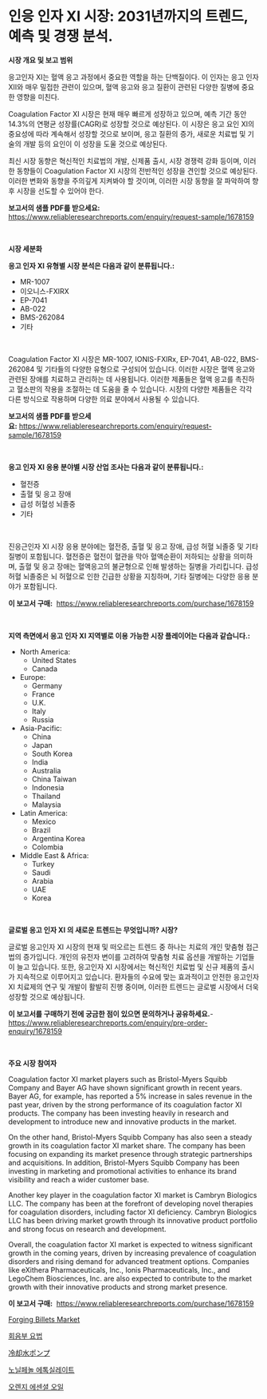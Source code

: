 <p><h1>인응 인자 XI 시장: 2031년까지의 트렌드, 예측 및 경쟁 분석.</h1></p><p><strong>시장 개요 및 보고 범위</strong></p>
<p><p>응고인자 XI는 혈액 응고 과정에서 중요한 역할을 하는 단백질이다. 이 인자는 응고 인자 XII와 매우 밀접한 관련이 있으며, 혈액 응고와 응고 질환이 관련된 다양한 질병에 중요한 영향을 미친다.</p><p>Coagulation Factor XI 시장은 현재 매우 빠르게 성장하고 있으며, 예측 기간 동안 14.3%의 연평균 성장률(CAGR)로 성장할 것으로 예상된다. 이 시장은 응고 요인 XI의 중요성에 따라 계속해서 성장할 것으로 보이며, 응고 질환의 증가, 새로운 치료법 및 기술의 개발 등의 요인이 이 성장을 도울 것으로 예상된다.</p><p>최신 시장 동향은 혁신적인 치료법의 개발, 신제품 출시, 시장 경쟁력 강화 등이며, 이러한 동향들이 Coagulation Factor XI 시장의 전반적인 성장을 견인할 것으로 예상된다. 이러한 변화와 동향을 주의깊게 지켜봐야 할 것이며, 이러한 시장 동향을 잘 파악하여 향후 시장을 선도할 수 있어야 한다.</p></p>
<p><strong>보고서의 샘플 PDF를 받으세요:</strong> <a href="https://www.reliableresearchreports.com/enquiry/request-sample/1678159">https://www.reliableresearchreports.com/enquiry/request-sample/1678159</a></p>
<p>&nbsp;</p>
<p><strong>시장 세분화</strong></p>
<p><strong>응고 인자 XI 유형별 시장 분석은 다음과 같이 분류됩니다.:</strong></p>
<p><ul><li>MR-1007</li><li>이오니스-FXIRX</li><li>EP-7041</li><li>AB-022</li><li>BMS-262084</li><li>기타</li></ul></p>
<p>&nbsp;</p>
<p><p>Coagulation Factor XI 시장은 MR-1007, IONIS-FXIRx, EP-7041, AB-022, BMS-262084 및 기타들의 다양한 유형으로 구성되어 있습니다. 이러한 시장은 혈액 응고와 관련된 장애를 치료하고 관리하는 데 사용됩니다. 이러한 제품들은 혈액 응고를 촉진하고 혈소판의 작용을 조절하는 데 도움을 줄 수 있습니다. 시장의 다양한 제품들은 각각 다른 방식으로 작용하며 다양한 의료 분야에서 사용될 수 있습니다.</p></p>
<p><strong>보고서의 샘플 PDF를 받으세요:</strong>&nbsp;<a href="https://www.reliableresearchreports.com/enquiry/request-sample/1678159">https://www.reliableresearchreports.com/enquiry/request-sample/1678159</a></p>
<p>&nbsp;</p>
<p><strong> 응고 인자 XI 응용 분야별 시장 산업 조사는 다음과 같이 분류됩니다.:</strong></p>
<p><ul><li>혈전증</li><li>출혈 및 응고 장애</li><li>급성 허혈성 뇌졸중</li><li>기타</li></ul></p>
<p>&nbsp;</p>
<p><p>진응근인자 XI 시장 응용 분야에는 혈전증, 출혈 및 응고 장애, 급성 허혈 뇌졸중 및 기타 질병이 포함됩니다. 혈전증은 혈전이 혈관을 막아 혈액순환이 저하되는 상황을 의미하며, 출혈 및 응고 장애는 혈액응고의 불균형으로 인해 발생하는 질병을 가리킵니다. 급성 허혈 뇌졸중은 뇌 허혈으로 인한 긴급한 상황을 지칭하며, 기타 질병에는 다양한 응용 분야가 포함됩니다.</p></p>
<p><strong>이 보고서 구매:</strong>&nbsp; <a href="https://www.reliableresearchreports.com/purchase/1678159">https://www.reliableresearchreports.com/purchase/1678159</a></p>
<p>&nbsp;</p>
<p><strong>지역 측면에서 응고 인자 XI 지역별로 이용 가능한 시장 플레이어는 다음과 같습니다.:</strong></p>
<p><ul>
    <li>
        North America:
        <ul>
            <li>United States</li>
            <li>Canada</li>
        </ul>
    </li>
    <li>
        Europe:
        <ul>
            <li>Germany</li>
            <li>France</li>
            <li>U.K.</li>
            <li>Italy</li>
            <li>Russia</li>
        </ul>
    </li>
    <li>
        Asia-Pacific:
        <ul>
            <li>China</li>
            <li>Japan</li>
            <li>South Korea</li>
            <li>India</li>
            <li>Australia</li>
            <li>China Taiwan</li>
            <li>Indonesia</li>
            <li>Thailand</li>
            <li>Malaysia</li>
        </ul>
    </li>
    <li>
        Latin America:
        <ul>
            <li>Mexico</li>
            <li>Brazil</li>
            <li>Argentina Korea</li>
            <li>Colombia</li>
        </ul>
    </li>
    <li>
        Middle East & Africa:
        <ul>
            <li>Turkey</li>
            <li>Saudi</li>
            <li>Arabia</li>
            <li>UAE</li>
            <li>Korea</li>
        </ul>
    </li>
    </ul></p>
<p>&nbsp;</p>
<p><strong>글로벌 응고 인자 XI 의 새로운 트렌드는 무엇입니까? 시장?</strong></p>
<p><p>글로벌 응고인자 XI 시장의 현재 및 떠오르는 트렌드 중 하나는 치료의 개인 맞춤형 접근법의 증가입니다. 개인의 유전자 변이를 고려하여 맞춤형 치료 옵션을 개발하는 기업들이 늘고 있습니다. 또한, 응고인자 XI 시장에서는 혁신적인 치료법 및 신규 제품의 출시가 지속적으로 이루어지고 있습니다. 환자들의 수요에 맞는 효과적이고 안전한 응고인자 XI 치료제의 연구 및 개발이 활발히 진행 중이며, 이러한 트렌드는 글로벌 시장에서 더욱 성장할 것으로 예상됩니다.</p></p>
<p><strong>이 보고서를 구매하기 전에 궁금한 점이 있으면 문의하거나 공유하세요.</strong>- <a href="https://www.reliableresearchreports.com/enquiry/pre-order-enquiry/1678159">https://www.reliableresearchreports.com/enquiry/pre-order-enquiry/1678159</a></p>
<p>&nbsp;</p>
<p><strong>주요 시장 참여자</strong></p>
<p><p>Coagulation factor XI market players such as Bristol-Myers Squibb Company and Bayer AG have shown significant growth in recent years. Bayer AG, for example, has reported a 5% increase in sales revenue in the past year, driven by the strong performance of its coagulation factor XI products. The company has been investing heavily in research and development to introduce new and innovative products in the market.</p><p>On the other hand, Bristol-Myers Squibb Company has also seen a steady growth in its coagulation factor XI market share. The company has been focusing on expanding its market presence through strategic partnerships and acquisitions. In addition, Bristol-Myers Squibb Company has been investing in marketing and promotional activities to enhance its brand visibility and reach a wider customer base.</p><p>Another key player in the coagulation factor XI market is Cambryn Biologics LLC. The company has been at the forefront of developing novel therapies for coagulation disorders, including factor XI deficiency. Cambryn Biologics LLC has been driving market growth through its innovative product portfolio and strong focus on research and development.</p><p>Overall, the coagulation factor XI market is expected to witness significant growth in the coming years, driven by increasing prevalence of coagulation disorders and rising demand for advanced treatment options. Companies like eXithera Pharmaceuticals, Inc., Ionis Pharmaceuticals, Inc., and LegoChem Biosciences, Inc. are also expected to contribute to the market growth with their innovative products and strong market presence.</p></p>
<p><strong>이 보고서 구매:</strong>&nbsp;&nbsp;<a href="https://www.reliableresearchreports.com/purchase/1678159">https://www.reliableresearchreports.com/purchase/1678159</a></p>
<p><p><a href="https://ivy-potential-64b.notion.site/Forging-Billets-Market-Provides-Detailed-Segmentation-of-this-Market-based-on-Type-Application-and-0a46355b78e04c229668767b8f593dac">Forging Billets Market</a></p><p><a href="https://medium.com/@bereniceroberts1978/%ED%8E%98%EB%A6%AC-%EB%89%B4%EB%9F%B4-%EC%B9%98%EB%A3%8C-%EC%8B%9C%EC%9E%A5-%EC%A0%84%EB%A7%9D-%EC%82%B0%EC%97%85-%EA%B0%9C%EC%9A%94-%EB%B0%8F-%EC%98%88%EC%B8%A1-2024%EB%85%84%EB%B6%80%ED%84%B0-2031%EB%85%84%EA%B9%8C%EC%A7%80-86dcbea6a5af">회음부 요법</a></p><p><a href="https://github.com/dzy793153605/Market-Research-Report-List-1/blob/main/820077411895.md">冷却水ポンプ</a></p><p><a href="https://github.com/plelbej847484502/Market-Research-Report-List-1/blob/main/893363811079.md">노닐페놀 에톡실레이트</a></p><p><a href="https://github.com/vseigx30c9a1j/Market-Research-Report-List-1/blob/main/415586811080.md">오렌지 에센셜 오일</a></p></p>
